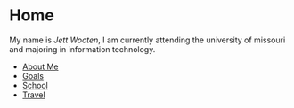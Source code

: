 # Home

My name is _Jett Wooten_, I am currently attending the university of missouri and majoring in information technology.

- [About Me](./aboutme.md "About Me")      
- [Goals](./goals.md "Goals")
- [School](./school.md "School")
- [Travel](./travel.md "Travel")

